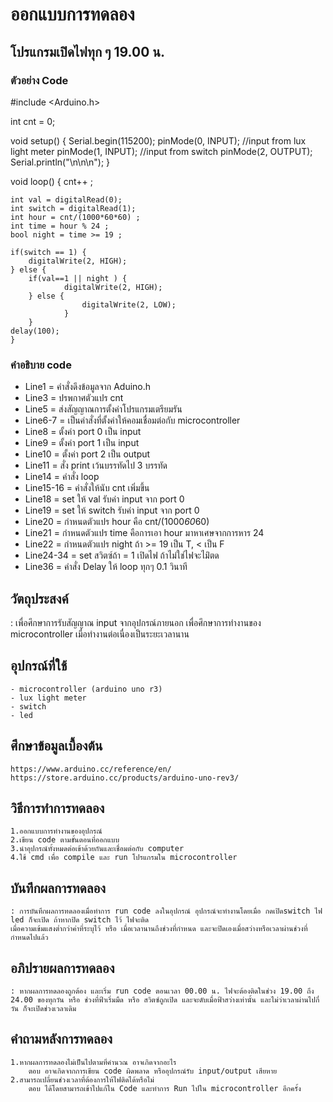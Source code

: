 # ออกแบบการทดลอง
## โปรแกรมเปิดไฟทุก ๆ 19.00 น.
### ตัวอย่าง Code
#include <Arduino.h>

int cnt = 0;

void setup()
{
	Serial.begin(115200);
	pinMode(0, INPUT); //input from lux light meter
	pinMode(1, INPUT); //input from switch
	pinMode(2, OUTPUT);
	Serial.println("\n\n\n");
}

void loop()
	{
    	cnt++ ;
    
	int val = digitalRead(0);
	int switch = digitalRead(1);
	int hour = cnt/(1000*60*60) ;
	int time = hour % 24 ;
	bool night = time >= 19 ;

	if(switch == 1) {
		digitalWrite(2, HIGH);
	} else {
	 	if(val==1 || night ) {
        		digitalWrite(2, HIGH);
		} else {
            		digitalWrite(2, LOW);
        		}
		}
	delay(100);
	}
### คำอธิบาย code
- Line1 = คำสั่งดึงข้อมูลจาก Aduino.h
- Line3 = ปรพกาศตัวแปร cnt
- Line5 = ส่งสัญญาณการตั้งค่าโปรแกรมเตรียมรัน
- Line6-7 = เป็นคำสั่งที่ตั้งค่าให้คอมเชื่อมต่อกับ microcontroller
- Line8 = ตั้งค่า port 0 เป็น input
- Line9  = ตั้งค่า port 1 เป็น input
- Line10 = ตั้งค่า port 2 เป็น output
- Line11 = สั่ง print เว้นบรรทัดไป 3 บรรทัด
- Line14 = คำสั่ง loop
- Line15-16 = คำสั่งให้นับ cnt เพิ่มขึ้น
- Line18 = set ให้ val รับค่า input จาก port 0
- Line19 = set ให้ switch รับค่า input จาก port 0
- Line20 = กำหนดตัวแปร hour คือ cnt/(1000*60*60)
- Line21 = กำหนดตัวแปร time คือการเอา hour มาหาเศษจากการหาร 24
- Line22 = กำหนดตัวแปร night ถ้า >= 19 เป็น T, < เป็น F
- Line24-34 = set สวิตซ์ถ้า = 1 เปิดไฟ ถ้าไม่ใช่ไฟจะไม่ิตด
- Line36 = คำสั่ง Delay ให้ loop ทุกๆ 0.1 วินาที
## วัตถุประสงค์
: เพื่อศึกษาการรับสัญญาณ input จากอุปกรณ์ภายนอก
เพื่อศึกษาการทำงานของ microcontroller เมื่อทำงานต่อเนื่องเป็นระยะเวลานาน
## อุปกรณ์ที่ใช้
	- microcontroller (arduino uno r3)
	- lux light meter
	- switch
	- led
## ศึกษาข้อมูลเบื้องต้น
	https://www.arduino.cc/reference/en/
	https://store.arduino.cc/products/arduino-uno-rev3/
## วิธีการทำการทดลอง
	1.ออกแบบการทำงานของอุปกรณ์
	2.เขียน code ตามขั้นตอนที่ออกแบบ
	3.นำอุปกรณ์ทั้งหมดต่อเข้าด้วยกันและเชื่อมต่อกับ computer
	4.ใช้ cmd เพื่อ compile และ run โปรแกรมใน microcontroller
## บันทึกผลการทดลอง
	: การบันทึกผลการทดลองเมื่อทำการ run code ลงในอุปกรณ์ อุปกรณ์จะทำงานโดยเมื่อ กดเปิดswitch ไฟ led ก็จะเปิด ถ้าหากปิด switch ไว้ ไฟจะติด
	เมื่อความเข้มแสงต่ำกว่าค่าที่ระบุไว้ หรือ เมื่อเวลานานถึงช่วงที่กำหนด และจะปิดเองเมื่อสว่างหรือเวลาผ่านช่วงที่กำหนดไปแล้ว
## อภิปรายผลการทดลอง
	: หากผลการทดลองถูกต้อง และเริ่ม run code ตอนเวลา 00.00 น. ไฟจะต้องติดในช่วง 19.00 ถึง 24.00 ของทุกวัน หรือ ช่วงที่ฟ้าเริ่มมืด หรือ สวิตซ์ถูกเปิด และจะดับเมื่อฟ้าสว่างเท่านั้น และไม่ว่าเวลาผ่านไปกี่วัน ก็จะเปิดช่วงเวลาเดิม
## คำถามหลังการทดลอง
 	1.หากผลการทดลองไม่เป็นไปตามที่คำนวณ อาจเกิดจากอะไร
		ตอบ อาจเกิดจากการเขียน code ผิดพลาด หรืออุปกรณ์รับ input/output เสียหาย
 	2.สามารถเปลี่ยนช่วงเวลาที่ต้องการให้ไฟติดได้หรือไม่
		ตอบ ได้โดยสามารถเข้าไปแก้ใน Code และทำการ Run ไปใน microcontroller อีกครั้ง

